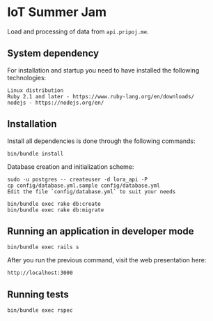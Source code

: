# IoT Summer Jam

Load and processing of data from `api.pripoj.me`.

<!-- ## Run from docker
```
docker-compose up
```
Then type `http://localhost:3000` to your browser. -->

## System dependency

For installation and startup you need to have installed the following technologies:

```
Linux distribution
Ruby 2.1 and later - https://www.ruby-lang.org/en/downloads/
nodejs - https://nodejs.org/en/
```

## Installation

Install all dependencies is done through the following commands:

```
bin/bundle install
```

Database creation and initialization scheme:
```
sudo -u postgres -- createuser -d lora_api -P
cp config/database.yml.sample config/database.yml
Edit the file `config/database.yml` to suit your needs

bin/bundle exec rake db:create
bin/bundle exec rake db:migrate
```

## Running an application in developer mode
```
bin/bundle exec rails s
```

After you run the previous command, visit the web presentation here:
```
http://localhost:3000
```

## Running tests
```
bin/bundle exec rspec
```

